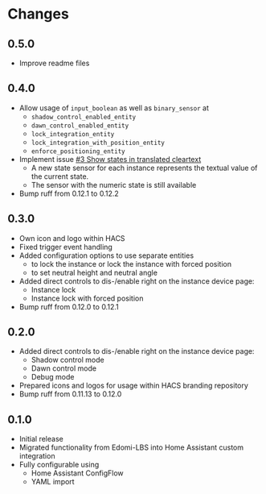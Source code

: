 # Changes

## 0.5.0
* Improve readme files

## 0.4.0
* Allow usage of `input_boolean` as well as `binary_sensor` at 
  * `shadow_control_enabled_entity`
  * `dawn_control_enabled_entity`
  * `lock_integration_entity`
  * `lock_integration_with_position_entity`
  * `enforce_positioning_entity`
* Implement issue [#3 Show states in translated cleartext](https://github.com/starwarsfan/shadow-control/issues/3)
  * A new state sensor for each instance represents the textual value of the current state.
  * The sensor with the numeric state is still available
* Bump ruff from 0.12.1 to 0.12.2

## 0.3.0
* Own icon and logo within HACS
* Fixed trigger event handling
* Added configuration options to use separate entities 
  * to lock the instance or lock the instance with forced position
  * to set neutral height and neutral angle
* Added direct controls to dis-/enable right on the instance device page:
  * Instance lock
  * Instance lock with forced position
* Bump ruff from 0.12.0 to 0.12.1

## 0.2.0
* Added direct controls to dis-/enable right on the instance device page:
  * Shadow control mode
  * Dawn control mode
  * Debug mode
* Prepared icons and logos for usage within HACS branding repository
* Bump ruff from 0.11.13 to 0.12.0

## 0.1.0
* Initial release
* Migrated functionality from Edomi-LBS into Home Assistant custom integration
* Fully configurable using 
  * Home Assistant ConfigFlow
  * YAML import
